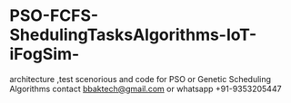 # PSO-FCFS-ShedulingTasksAlgorithms-IoT-iFogSim-
architecture ,test scenorious and code for PSO or Genetic Scheduling Algorithms 
contact bbaktech@gmail.com or whatsapp +91-9353205447
